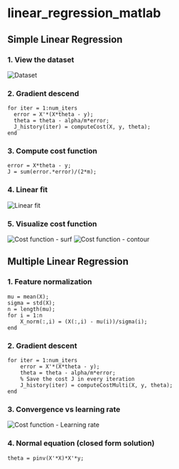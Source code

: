 # linear_regression_matlab

## Simple Linear Regression

### 1. View the dataset
![Dataset]( linear_regression_matlab/fig_1_data.png )

### 2. Gradient descend
```
for iter = 1:num_iters
  error = X'*(X*theta - y);
  theta = theta - alpha/m*error;
  J_history(iter) = computeCost(X, y, theta);
end
```

### 3. Compute cost function
```
error = X*theta - y;
J = sum(error.*error)/(2*m);
```

### 4. Linear fit
![Linear fit]( linear_regression_matlab/fig_2_linear_fit.png )

### 5. Visualize cost function
![Cost function - surf]( linear_regression_matlab/fig_3_cost.png )
![Cost function - contour]( linear_regression_matlab/fig_4_cost_2.png )

## Multiple Linear Regression

### 1. Feature normalization
```
mu = mean(X);
sigma = std(X);
n = length(mu);
for i = 1:n
    X_norm(:,i) = (X(:,i) - mu(i))/sigma(i);
end
```

### 2. Gradient descent
```
for iter = 1:num_iters
    error = X'*(X*theta - y);
    theta = theta - alpha/m*error;
    % Save the cost J in every iteration    
    J_history(iter) = computeCostMulti(X, y, theta);
end
```

### 3. Convergence vs learning rate
![Cost function - Learning rate]( linear_regression_matlab/fig_5_gradient_descend.png )

### 4. Normal equation (closed form solution)
```
theta = pinv(X'*X)*X'*y;
```

